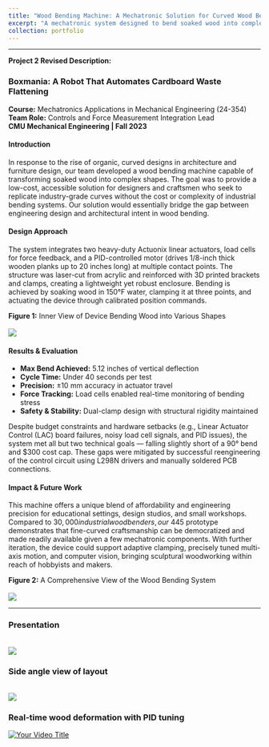 ```yaml
---
title: "Wood Bending Machine: A Mechatronic Solution for Curved Wood Bending (24-354)"
excerpt: "A mechatronic system designed to bend soaked wood into complex shapes, offering an affordable solution for designers and craftsmen. <br/><img src='/images/WoodBendingMachine.png'>"
collection: portfolio
---
```


---

**Project 2 Revised Description:**

### Boxmania: A Robot That Automates Cardboard Waste Flattening  
**Course:** Mechatronics Applications in Mechanical Engineering (24-354)  
**Team Role:** Controls and Force Measurement Integration Lead  
**CMU Mechanical Engineering | Fall 2023**

#### Introduction  
In response to the rise of organic, curved designs in architecture and furniture design, our team developed a wood bending machine capable of transforming soaked wood into complex shapes. The goal was to provide a low-cost, accessible solution for designers and craftsmen who seek to replicate industry-grade curves without the cost or complexity of industrial bending systems. Our solution would essentially bridge the gap between engineering design and architectural intent in wood bending.

#### Design Approach  
The system integrates two heavy-duty Actuonix linear actuators, load cells for force feedback, and a PID-controlled motor (drives 1/8-inch thick wooden planks up to 20 inches long) at multiple contact points. The structure was laser-cut from acrylic and reinforced with 3D printed brackets and clamps, creating a lightweight yet robust enclosure. Bending is achieved by soaking wood in 150°F water, clamping it at three points, and actuating the device through calibrated position commands.

**Figure 1:** Inner View of Device Bending Wood into Various Shapes  
<br/><img src='/images/WoodBending_Prototype.png'>

#### Results & Evaluation  
- **Max Bend Achieved:** 5.12 inches of vertical deflection  
- **Cycle Time:** Under 40 seconds per test  
- **Precision:** ±10 mm accuracy in actuator travel  
- **Force Tracking:** Load cells enabled real-time monitoring of bending stress  
- **Safety & Stability:** Dual-clamp design with structural rigidity maintained  

Despite budget constraints and hardware setbacks (e.g., Linear Actuator Control (LAC) board failures, noisy load cell signals, and PID issues), the system met all but two technical goals — falling slightly short of a 90° bend and $300 cost cap. These gaps were mitigated by successful reengineering of the control circuit using L298N drivers and manually soldered PCB connections.

#### Impact & Future Work  
This machine offers a unique blend of affordability and engineering precision for educational settings, design studios, and small workshops. Compared to $30,000 industrial wood benders, our ~$445 prototype demonstrates that fine-curved craftsmanship can be democratized and made readily available given a few mechatronic components. With further iteration, the device could support adaptive clamping, precisely tuned multi-axis motion, and computer vision, bringing sculptural woodworking within reach of hobbyists and makers.

**Figure 2:** A Comprehensive View of the Wood Bending System  
<br/><img src='/images/WoodBending_System.png'>

---

### Presentation  
<br/><img src='/images/WoodBending_Poster.png'>


### Side angle view of layout 
<br/><img src='/images/IMG_2426.png'> 

### Real-time wood deformation with PID tuning
[![Your Video Title](https://your-image-host.com/your-thumbnail.jpg)](https://www.youtube.com/watch?v=Uxw91of9tSk)


